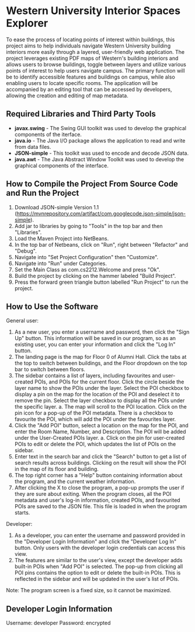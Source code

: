 # Western University Interior Spaces Explorer

To ease the process of locating points of interest within buildings, this project aims to help individuals navigate Western University building interiors more easily through a layered, user-friendly web application. The project leverages existing PDF maps of Western's building interiors and allows users to browse buildings, toggle between layers and utilize various points of interest to help users navigate campus. The primary function will be to identify accessible features and buildings on campus, while also enabling users to locate specific rooms. The application will be accompanied by an editing tool that can be accessed by developers, allowing the creation and editing of map metadata. 

## Required Libraries and Third Party Tools
- **javax.swing** - The Swing GUI toolkit was used to develop the graphical components of the iterface.
- **java.io** - The Java I/O package allows the application to read and write from data files.
- **JSON-simple** - This toolkit was used to encode and decode JSON data.
- **java.awt** - The Java Abstract Window Toolkit was used to develop the graphical components of the interface.

## How to Compile the Project From Source Code and Run the Project

1. Download JSON-simple Version 1.1 (https://mvnrepository.com/artifact/com.googlecode.json-simple/json-simple). 
2. Add jar to libraries by going to "Tools" in the top bar and then "Libraries".
2. Load the Maven Project into NetBeans.
3. In the top bar of Netbeans, click on "Run", right between "Refactor" and "Debug". 
4. Navigate into "Set Project Configuration" then "Customize".
5. Navigate into "Run" under Categories.
6. Set the Main Class as com.cs2212.Welcome and press "Ok".
7. Build the project by clicking on the hammer labeled "Build Project".
8. Press the forward green triangle button labelled "Run Project" to run the project.

## How to Use the Software

General user:
1. As a new user, you enter a username and password, then click the "Sign Up" button. This information will be saved in our program, so as an existing user, you can enter your information and click the "Log In" button.
2. The landing page is the map for Floor 0 of Alumni Hall. Click the tabs at the top to switch between buildings, and the Floor dropdown on the top bar to switch between floors.
3. The sidebar contains a list of layers, including favourites and user-created POIs, and POIs for the current floor. Click the circle beside the layer name to show the POIs under the layer. Select the POI checkbox to display a pin on the map for the location of the POI and deselect it to remove the pin. Select the layer checkbox to display all the POIs under the specific layer.
   a. The map will scroll to the POI location. Click on the pin icon for a pop-up of the POI metadata. There is a checkbox to favourite the POI, which will add the POI under the favourites layer.
4. Click the "Add POI" button, select a location on the map for the POI, and enter the Room Name, Number, and Description. The POI will be added under the User-Created POIs layer.
   a. Click on the pin for user-created POIs to edit or delete the POI, which updates the list of POIs on the sidebar.
5. Enter text in the search bar and click the "Search" button to get a list of search results across buildings. Clicking on the result will show the POI in the map of its floor and building.
6. The top right corner has a "Help" button containing information about the program, and the current weather information.
7. After clicking the X to close the program, a pop-up prompts the user if they are sure about exiting. When the program closes, all the POI metadata and user's log-in information, created POIs, and favourited POIs are saved to the JSON file. This file is loaded in when the program starts.

Developer:
1. As a developer, you can enter the username and password provided in the "Developer Login Information" and click the "Developer Log In" button. Only users with the developer login credentials can access this view.
2. The features are similar to the user's view, except the developer adds built-in POIs when "Add POI" is selected. The pop-up from clicking all POI pins contains the option to edit or delete the built-in POIs. This is reflected in the sidebar and will be updated in the user's list of POIs.

Note: The program screen is a fixed size, so it cannot be maximized.

## Developer Login Information

Username: developer
Password: encrypted
